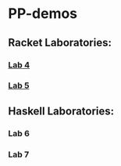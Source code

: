# PP-demos
## Racket Laboratories:
### [Lab 4](https://github.com/alexandra-ispas/PP-demos/tree/main/Lab%204)
### [Lab 5](https://github.com/alexandra-ispas/PP-demos/tree/main/Lab%205)

## Haskell Laboratories:
### Lab 6
### Lab 7
